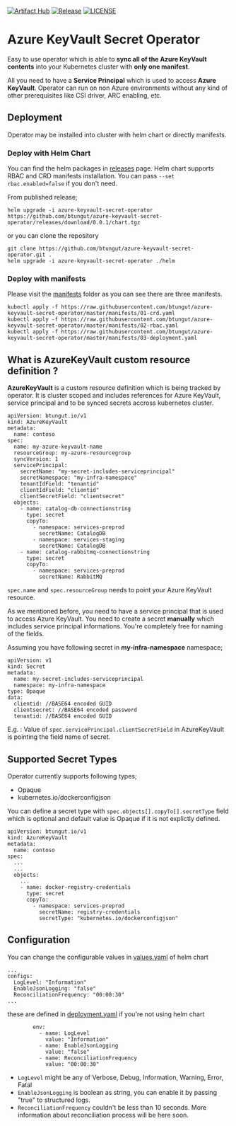 [![Artifact Hub](https://img.shields.io/endpoint?url=https://artifacthub.io/badge/repository/azure-keyvault-secret-operator)](https://artifacthub.io/packages/search?repo=azure-keyvault-secret-operator)
[![Release](https://img.shields.io/github/v/release/btungut/azure-keyvault-secret-operator?include_prereleases&style=plastic)](https://github.com/btungut/azure-keyvault-secret-operator/releases/tag/0.0.1)
[![LICENSE](https://img.shields.io/github/license/btungut/azure-keyvault-secret-operator?style=plastic)](https://github.com/btungut/azure-keyvault-secret-operator/blob/master/LICENSE)

# Azure KeyVault Secret Operator
Easy to use operator which is able to **sync all of the Azure KeyVault contents** into your Kubernetes cluster with **only one manifest**. 

All you need to have a **Service Principal** which is used to access **Azure KeyVault**.
Operator can run on non Azure environments without any kind of other prerequisites like CSI driver, ARC enabling, etc.

## Deployment
Operator may be installed into cluster with helm chart or directly manifests.
### Deploy with Helm Chart
You can find the helm packages in [releases](https://github.com/btungut/azure-keyvault-secret-operator/releases) page. Helm chart supports RBAC and CRD manifests installation. You can pass `--set rbac.enabled=false` if you don't need.

From published release;

```
helm upgrade -i azure-keyvault-secret-operator https://github.com/btungut/azure-keyvault-secret-operator/releases/download/0.0.1/chart.tgz
```

or you can clone the repository

```
git clone https://github.com/btungut/azure-keyvault-secret-operator.git .
helm upgrade -i azure-keyvault-secret-operator ./helm
```

### Deploy with manifests 
Please visit the [manifests](https://github.com/btungut/azure-keyvault-secret-operator/tree/master/manifests) folder as you can see there are three manifests.

```
kubectl apply -f https://raw.githubusercontent.com/btungut/azure-keyvault-secret-operator/master/manifests/01-crd.yaml
kubectl apply -f https://raw.githubusercontent.com/btungut/azure-keyvault-secret-operator/master/manifests/02-rbac.yaml
kubectl apply -f https://raw.githubusercontent.com/btungut/azure-keyvault-secret-operator/master/manifests/03-deployment.yaml
```


## What is AzureKeyVault custom resource definition ?
**AzureKeyVault** is a custom resource definition which is being tracked by operator. It is cluster scoped and includes references for Azure KeyVault, service principal and to be synced secrets accross kubernetes cluster.

```
apiVersion: btungut.io/v1
kind: AzureKeyVault
metadata:
  name: contoso
spec:
  name: my-azure-keyvault-name
  resourceGroup: my-azure-resourcegroup
  syncVersion: 1
  servicePrincipal:
    secretName: "my-secret-includes-serviceprincipal"
    secretNamespace: "my-infra-namespace"
    tenantIdField: "tenantid"
    clientIdField: "clientid"
    clientSecretField: "clientsecret"
  objects:
    - name: catalog-db-connectionstring
      type: secret
      copyTo:
        - namespace: services-preprod
          secretName: CatalogDB
        - namespace: services-staging
          secretName: CatalogDB
    - name: catalog-rabbitmq-connectionstring
      type: secret
      copyTo:
        - namespace: services-preprod
          secretName: RabbitMQ
```

`spec.name` and `spec.resourceGroup` needs to point your Azure KeyVault resource.

As we mentioned before, you need to have a service principal that is used to access Azure KeyVault. You need to create a secret **manually** which includes service principal informations. You're completely free for naming of the fields. 

Assuming you have following secret in **my-infra-namespace** namespace;
```
apiVersion: v1
kind: Secret
metadata:
  name: my-secret-includes-serviceprincipal
  namespace: my-infra-namespace
type: Opaque
data:
  clientid: //BASE64 encoded GUID
  clientsecret: //BASE64 encoded password
  tenantid: //BASE64 encoded GUID
```
E.g. : Value of `spec.servicePrincipal.clientSecretField` in AzureKeyVault is pointing the field name of secret. 

## Supported Secret Types
Operator currently supports following types;
- Opaque
- kubernetes.io/dockerconfigjson

You can define a secret type with `spec.objects[].copyTo[].secretType` field which is optional and default value is Opaque if it is not explictly defined.


```
apiVersion: btungut.io/v1
kind: AzureKeyVault
metadata:
  name: contoso
spec:
  ...
  ...
  objects:
    ...
    - name: docker-registry-credentials
      type: secret
      copyTo:
        - namespace: services-preprod
          secretName: registry-credentials
          secretType: "kubernetes.io/dockerconfigjson"
```

## Configuration
You can change the configurable values in [values.yaml](https://github.com/btungut/azure-keyvault-secret-operator/blob/master/helm/values.yaml) of helm chart

```
...
configs:
  LogLevel: "Information"
  EnableJsonLogging: "false"
  ReconciliationFrequency: "00:00:30"
...
```

these are defined in [deployment.yaml](https://github.com/btungut/azure-keyvault-secret-operator/blob/master/manifests/03-deployment.yaml) if you're not using helm chart

```
        env:
          - name: LogLevel
            value: "Information"
          - name: EnableJsonLogging
            value: "false"
          - name: ReconciliationFrequency
            value: "00:00:30"
```

- `LogLevel` might be any of Verbose, Debug, Information, Warning, Error, Fatal
- `EnableJsonLogging` is boolean as string, you can enable it by passing "true" to structured logs.
- `ReconciliationFrequency` couldn't be less than 10 seconds. More information about reconciliation process will be here soon.

